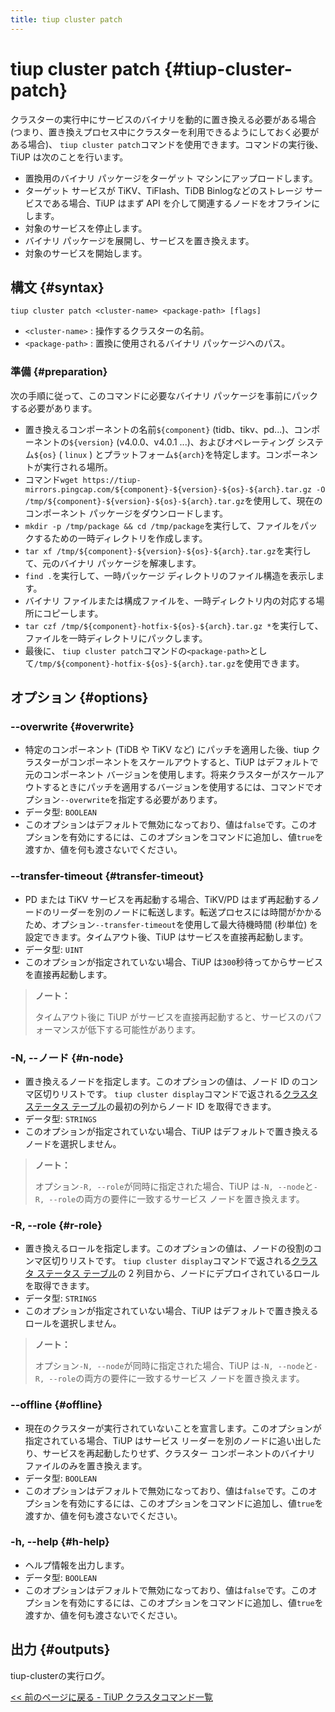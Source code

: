 ```yaml
---
title: tiup cluster patch
---
```


# tiup cluster patch {#tiup-cluster-patch}

クラスターの実行中にサービスのバイナリを動的に置き換える必要がある場合 (つまり、置き換えプロセス中にクラスターを利用できるようにしておく必要がある場合)、 `tiup cluster patch`コマンドを使用できます。コマンドの実行後、TiUP は次のことを行います。

-   置換用のバイナリ パッケージをターゲット マシンにアップロードします。
-   ターゲット サービスが TiKV、TiFlash、TiDB Binlogなどのストレージ サービスである場合、TiUP はまず API を介して関連するノードをオフラインにします。
-   対象のサービスを停止します。
-   バイナリ パッケージを展開し、サービスを置き換えます。
-   対象のサービスを開始します。

## 構文 {#syntax}

```shell
tiup cluster patch <cluster-name> <package-path> [flags]
```

-   `<cluster-name>` : 操作するクラスターの名前。
-   `<package-path>` : 置換に使用されるバイナリ パッケージへのパス。

### 準備 {#preparation}

次の手順に従って、このコマンドに必要なバイナリ パッケージを事前にパックする必要があります。

-   置き換えるコンポーネントの名前`${component}` (tidb、tikv、pd...)、コンポーネントの`${version}` (v4.0.0、v4.0.1 ...)、およびオペレーティング システム`${os}` ( `linux` ) とプラットフォーム`${arch}`を特定します。コンポーネントが実行される場所。
-   コマンド`wget https://tiup-mirrors.pingcap.com/${component}-${version}-${os}-${arch}.tar.gz -O /tmp/${component}-${version}-${os}-${arch}.tar.gz`を使用して、現在のコンポーネント パッケージをダウンロードします。
-   `mkdir -p /tmp/package && cd /tmp/package`を実行して、ファイルをパックするための一時ディレクトリを作成します。
-   `tar xf /tmp/${component}-${version}-${os}-${arch}.tar.gz`を実行して、元のバイナリ パッケージを解凍します。
-   `find .`を実行して、一時パッケージ ディレクトリのファイル構造を表示します。
-   バイナリ ファイルまたは構成ファイルを、一時ディレクトリ内の対応する場所にコピーします。
-   `tar czf /tmp/${component}-hotfix-${os}-${arch}.tar.gz *`を実行して、ファイルを一時ディレクトリにパックします。
-   最後に、 `tiup cluster patch`コマンドの`<package-path>`として`/tmp/${component}-hotfix-${os}-${arch}.tar.gz`を使用できます。

## オプション {#options}

### --overwrite {#overwrite}

-   特定のコンポーネント (TiDB や TiKV など) にパッチを適用した後、tiup クラスターがコンポーネントをスケールアウトすると、TiUP はデフォルトで元のコンポーネント バージョンを使用します。将来クラスターがスケールアウトするときにパッチを適用するバージョンを使用するには、コマンドでオプション`--overwrite`を指定する必要があります。
-   データ型: `BOOLEAN`
-   このオプションはデフォルトで無効になっており、値は`false`です。このオプションを有効にするには、このオプションをコマンドに追加し、値`true`を渡すか、値を何も渡さないでください。

### --transfer-timeout {#transfer-timeout}

-   PD または TiKV サービスを再起動する場合、TiKV/PD はまず再起動するノードのリーダーを別のノードに転送します。転送プロセスには時間がかかるため、オプション`--transfer-timeout`を使用して最大待機時間 (秒単位) を設定できます。タイムアウト後、TiUP はサービスを直接再起動します。
-   データ型: `UINT`
-   このオプションが指定されていない場合、TiUP は`300`秒待ってからサービスを直接再起動します。

> **ノート：**
>
> タイムアウト後に TiUP がサービスを直接再起動すると、サービスのパフォーマンスが低下する可能性があります。

### -N, --ノード {#n-node}

-   置き換えるノードを指定します。このオプションの値は、ノード ID のコンマ区切りリストです。 `tiup cluster display`コマンドで返される[クラスタ ステータス テーブル](/tiup/tiup-component-cluster-display.md)の最初の列からノード ID を取得できます。
-   データ型: `STRINGS`
-   このオプションが指定されていない場合、TiUP はデフォルトで置き換えるノードを選択しません。

> **ノート：**
>
> オプション`-R, --role`が同時に指定された場合、TiUP は`-N, --node`と`-R, --role`の両方の要件に一致するサービス ノードを置き換えます。

### -R, --role {#r-role}

-   置き換えるロールを指定します。このオプションの値は、ノードの役割のコンマ区切りリストです。 `tiup cluster display`コマンドで返される[クラスタ ステータス テーブル](/tiup/tiup-component-cluster-display.md)の 2 列目から、ノードにデプロイされているロールを取得できます。
-   データ型: `STRINGS`
-   このオプションが指定されていない場合、TiUP はデフォルトで置き換えるロールを選択しません。

> **ノート：**
>
> オプション`-N, --node`が同時に指定された場合、TiUP は`-N, --node`と`-R, --role`の両方の要件に一致するサービス ノードを置き換えます。

### &#x20;--offline {#offline}

-   現在のクラスターが実行されていないことを宣言します。このオプションが指定されている場合、TiUP はサービス リーダーを別のノードに追い出したり、サービスを再起動したりせず、クラスター コンポーネントのバイナリ ファイルのみを置き換えます。
-   データ型: `BOOLEAN`
-   このオプションはデフォルトで無効になっており、値は`false`です。このオプションを有効にするには、このオプションをコマンドに追加し、値`true`を渡すか、値を何も渡さないでください。

### -h, --help {#h-help}

-   ヘルプ情報を出力します。
-   データ型: `BOOLEAN`
-   このオプションはデフォルトで無効になっており、値は`false`です。このオプションを有効にするには、このオプションをコマンドに追加し、値`true`を渡すか、値を何も渡さないでください。

## 出力 {#outputs}

tiup-clusterの実行ログ。

[&lt;&lt; 前のページに戻る - TiUP クラスタコマンド一覧](/tiup/tiup-component-cluster.md#command-list)
